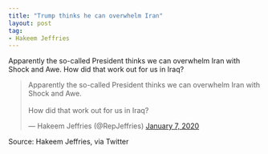 ```yaml
---
title: "Trump thinks he can overwhelm Iran"
layout: post
tag:
- Hakeem Jeffries
---
```


Apparently the so-called President thinks we can overwhelm Iran with Shock and Awe. How did that work out for us in Iraq?

<blockquote class="twitter-tweet"><p lang="en" dir="ltr">Apparently the so-called President thinks we can overwhelm Iran with Shock and Awe.<br><br>How did that work out for us in Iraq?</p>&mdash; Hakeem Jeffries (@RepJeffries) <a href="https://twitter.com/RepJeffries/status/1214697436687548422?ref_src=twsrc%5Etfw">January 7, 2020</a></blockquote> <script async src="https://platform.twitter.com/widgets.js" charset="utf-8"></script>

Source: Hakeem Jeffries, via Twitter
